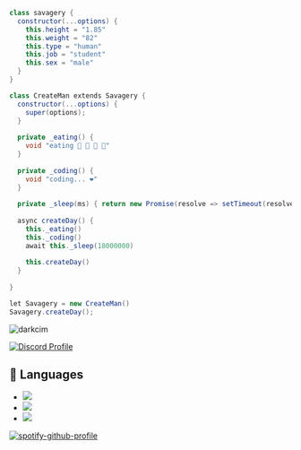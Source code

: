 ```cs
class savagery {
  constructor(...options) {
    this.height = "1.85"
    this.weight = "82"
    this.type = "human"
    this.job = "student"
    this.sex = "male"
  }
}

class CreateMan extends Savagery {
  constructor(...options) {
    super(options);
  }
  
  private _eating() {
    void "eating 🍔 🍟 🍗 🥤"
  }
  
  private _coding() {
    void "coding... ❤️"
  }
  
  private _sleep(ms) { return new Promise(resolve => setTimeout(resolve, ms)) }
  
  async createDay() {
    this._eating()
    this._coding()
    await this._sleep(18000000)
    
    this.createDay()
  }
  
}

let Savagery = new CreateMan()
Savagery.createDay();
```
<img src="https://komarev.com/ghpvc/?username=darkcim&label=Ziyaretçi%20Sayısı&color=552b75" alt="darkcim" />

[![Discord Profile](https://lanyard-profile-readme.vercel.app/api/1192164534396407898)](https://discord.com/users/1192164534396407898)


## 🔧 Languages
- ![](https://img.shields.io/badge/Code-JavaScript-black?style=flat-square&logo=javascript&logoColor=brightgreen)
- ![](https://img.shields.io/badge/Code-Java-black?style=flat-square&logo=java&logoColor=white)
- ![](https://img.shields.io/badge/Tools-MongoDB-black?style=flat-square&logo=mongodb&logoColor=cyan)

[![spotify-github-profile](https://spotify-github-profile.vercel.app/api/view?uid=px2ggscghrkjw9jyq4dciovqh&cover_image=true&theme=default&show_offline=true&background_color=000000&interchange=false&bar_color=8c00ff&bar_color_cover=true)](https://spotify-github-profile.vercel.app/api/view?uid=px2ggscghrkjw9jyq4dciovqh&redirect=true)
